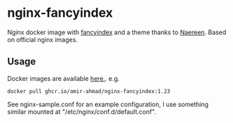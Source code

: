 # nginx-fancyindex

Nginx docker image with [fancyindex](https://github.com/aperezdc/ngx-fancyindex) and a theme thanks to [Naereen](https://github.com/Naereen/Nginx-Fancyindex-Theme). Based on official nginx images.


## Usage

Docker images are available [here.](https://github.com/users/Amir-Ahmad/packages/container/package/nginx-fancyindex). e.g.

```
docker pull ghcr.io/amir-ahmad/nginx-fancyindex:1.23
```

See nginx-sample.conf for an example configuration, I use something similar mounted at "/etc/nginx/conf.d/default.conf". 
